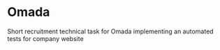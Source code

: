 # Omada
Short recruitment technical task for Omada implementing an automated tests for company website
